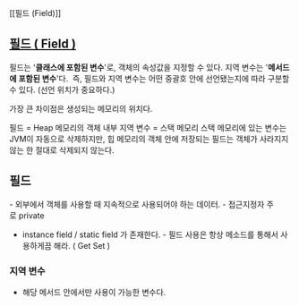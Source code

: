 [[필드 (Field)]]
## [**필드 ( Field )**](https://hyunki99.tistory.com/5#%ED%--%--%EB%--%-C%---%--Field%---)

필드는 '**클래스에 포함된 변수**'로, 객체의 속성값을 지정할 수 있다.
지역 변수는 '**메서드에 포함된 변수**'다. 
즉, 필드와 지역 변수는 어떤 중괄호 안에 선언됐는지에 따라 구분할 수 있다. (선언 위치가 중요하다.)

가장 큰 차이점은 생성되는 메모리의 위치다. 

필드 = Heap 메모리의 객체 내부
지역 변수 = 스택 메모리
스택 메모리에 있는 변수는 JVM이 자동으로 삭제하지만, 힙 메모리의 객체 안에 저장되는 필드는 객체가
사라지지 않는 한 절대로 삭제되지 않는다.

## 필드
- 외부에서 객체를 사용할 때 지속적으로 사용되어야 하는 데이터.
- 접근지정자 주로 private
- instance field / static field 가 존재한다.
- 필드 사용은 항상 메소드를 통해서 사용하게끔 해라. ( Get Set )

### 지역 변수
- 해당 메서드 안에서만 사용이 가능한 변수다.